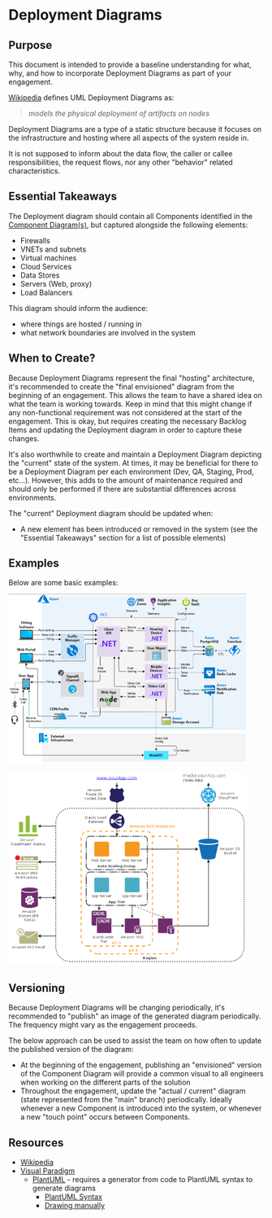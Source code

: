 # Deployment Diagrams

## Purpose

This document is intended to provide a baseline understanding for what, why, and how to incorporate Deployment Diagrams
as part of your engagement.

[Wikipedia](https://en.wikipedia.org/wiki/Deployment_diagram) defines UML Deployment Diagrams as:

 > _models the physical deployment of artifacts on nodes_

Deployment Diagrams are a type of a static structure because it focuses on the infrastructure and hosting where all aspects of the system reside in.

It is not supposed to inform about the data flow, the caller or callee responsibilities, the request flows, nor any other "behavior" related characteristics.

## Essential Takeaways

The Deployment diagram should contain all Components identified in the [Component Diagram(s)](./component-diagrams.md), but captured alongside the following elements:

- Firewalls
- VNETs and subnets
- Virtual machines
- Cloud Services
- Data Stores
- Servers (Web, proxy)
- Load Balancers

This diagram should inform the audience:

- where things are hosted / running in
- what network boundaries are involved in the system

## When to Create?

Because Deployment Diagrams represent the final "hosting" architecture, it's recommended to create the "final envisioned" diagram from the beginning of an engagement. This allows the team to have a shared idea on what the team is working towards. Keep in mind that this might change if any non-functional requirement was not considered at the start of the engagement. This is okay, but
requires creating the necessary Backlog Items and updating the Deployment diagram in order to capture these changes.

It's also worthwhile to create and maintain a Deployment Diagram depicting the "current" state of the system. At times, it may be beneficial for there to be a Deployment Diagram per each environment (Dev, QA, Staging, Prod, etc...). However, this adds to the amount of maintenance required and should only be performed if there are substantial differences across environments.

The "current" Deployment diagram should be updated when:

- A new element has been introduced or removed in the system (see the "Essential Takeaways" section for a list of possible elements)

## Examples

Below are some basic examples:

![image](./Images/azureDeploymentDiagram.png)

![image](./Images/deploymentDiagram.png)

## Versioning

Because Deployment Diagrams will be changing periodically, it's recommended to "publish" an image of the generated diagram periodically. The frequency might vary as the engagement proceeds.

The below approach can be used to assist the team on how often to update the published version of the diagram:

- At the beginning of the engagement, publishing an "envisioned" version of the Component Diagram will provide a common visual to all engineers when working on the different parts of the solution
- Throughout the engagement, update the "actual / current" diagram (state represented from the "main" branch) periodically. Ideally whenever a new Component is introduced into the system, or whenever a new "touch point" occurs between Components.

## Resources

- [Wikipedia](https://en.wikipedia.org/wiki/Deployment_diagram)
- [Visual Paradigm](https://www.visual-paradigm.com/guide/uml-unified-modeling-language/what-is-deployment-diagram/)
  - [PlantUML](https://marketplace.visualstudio.com/items?itemName=jebbs.plantuml) - requires a generator from code to PlantUML syntax to generate diagrams
    - [PlantUML Syntax](https://plantuml.com/deployment-diagram)
    - [Drawing manually](https://towardsdatascience.com/drawing-a-uml-diagram-in-the-vs-code-53c2e67deffe)
